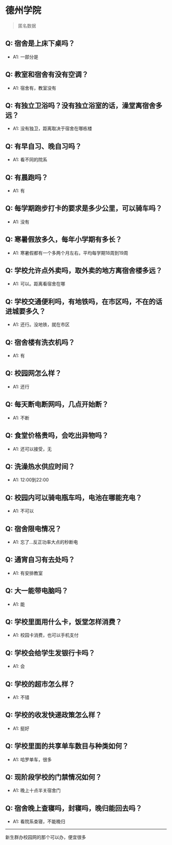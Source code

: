 # 德州学院
> 匿名数据
## Q: 宿舍是上床下桌吗？
- A1: 一部分是
## Q: 教室和宿舍有没有空调？
- A1: 宿舍有，教室没有
## Q: 有独立卫浴吗？没有独立浴室的话，澡堂离宿舍多远？
- A1: 没有独卫，距离取决于宿舍在哪栋楼
## Q: 有早自习、晚自习吗？
- A1: 看不同的院系
## Q: 有晨跑吗？
- A1: 有
## Q: 每学期跑步打卡的要求是多少公里，可以骑车吗？
- A1: 没有
## Q: 寒暑假放多久，每年小学期有多长？
- A1: 寒暑假都有一个多两个月左右，平均每学期18周到19周
## Q: 学校允许点外卖吗，取外卖的地方离宿舍楼多远？
- A1: 可以。距离看宿舍在哪
## Q: 学校交通便利吗，有地铁吗，在市区吗，不在的话进城要多久？
- A1: 还行。没地铁，就在市区
## Q: 宿舍楼有洗衣机吗？
- A1: 有
## Q: 校园网怎么样？
- A1: 还行
## Q: 每天断电断网吗，几点开始断？
- A1: 不断
## Q: 食堂价格贵吗，会吃出异物吗？
- A1: 还可以接受，无
## Q: 洗澡热水供应时间？
- A1: 12:00到22:00
## Q: 校园内可以骑电瓶车吗，电池在哪能充电？
- A1: 不可以
## Q: 宿舍限电情况？
- A1: 忘了…反正功率大点的秒断电
## Q: 通宵自习有去处吗？
- A1: 有安排教室
## Q: 大一能带电脑吗？
- A1: 能
## Q: 学校里面用什么卡，饭堂怎样消费？
- A1: 校园卡消费，也可以手机支付
## Q: 学校会给学生发银行卡吗？
- A1: 会
## Q: 学校的超市怎么样？
- A1: 不错
## Q: 学校的收发快递政策怎么样？
- A1: 挺好
## Q: 学校里面的共享单车数目与种类如何？
- A1: 哈罗单车，很多
## Q: 现阶段学校的门禁情况如何？
- A1: 晚上十点半关宿舍门
## Q: 宿舍晚上查寝吗，封寝吗，晚归能回去吗？
- A1: 看院系查寝，不能晚归
***
新生群办校园网的那个可以办，便宜很多